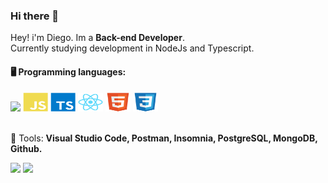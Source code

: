 ### Hi there 👋

<p align="left"> 
  Hey! i'm Diego. Im a <strong>Back-end Developer</strong>.<br>
  Currently studying development in NodeJs and Typescript.
</p>

<div style="display: inline_block">
  <h4>🖥️ Programming languages:</h4>
  <img  src="https://img.shields.io/badge/Node.js-339933?style=for-the-badge&logo=nodedotjs&logoColor=white" />
  <img height="30" width="40" src="https://raw.githubusercontent.com/devicons/devicon/master/icons/javascript/javascript-plain.svg"/>
  <img height="30" width="40" src="https://raw.githubusercontent.com/devicons/devicon/master/icons/typescript/typescript-plain.svg"/>
  <img height="30" width="40" src="https://raw.githubusercontent.com/devicons/devicon/master/icons/react/react-original.svg"/>
  <img height="30" width="40" src="https://raw.githubusercontent.com/devicons/devicon/master/icons/html5/html5-original.svg"/>
  <img height="30" width="40" src="https://raw.githubusercontent.com/devicons/devicon/master/icons/css3/css3-original.svg"/>
</div>
<br>
    
<p align="left" style="margin-top: 20">
  🔨 Tools: <strong>Visual Studio Code, Postman, Insomnia, PostgreSQL, MongoDB, Github.</strong>
</p>

<p align="left">
  <a href="mailto:diegosudolinux@gmail.com" alt="Outook">
 <img src="https://img.shields.io/badge/-Gmail-%23333?style=for-the-badge&logo=gmail&logoColor=white" target="_blank"></a>

  <a href="https://www.linkedin.com/in/diego-oliveira-00844619b/" alt="Linkedin">
  <img src="https://img.shields.io/badge/LinkedIn-0077B5?style=for-the-badge&logo=linkedin&logoColor=white" /></a>

 
</p>  


<!--
**Lockcrowley/Lockcrowley** is a ✨ _special_ ✨ repository because its `README.md` (this file) appears on your GitHub profile.

Here are some ideas to get you started:

- 🔭 I’m currently working on ...
- 🌱 I’m currently learning ...
- 👯 I’m looking to collaborate on ...
- 🤔 I’m looking for help with ...
- 💬 Ask me about ...
- 📫 How to reach me: ...
- 😄 Pronouns: ...
- ⚡ Fun fact: ...
-->
